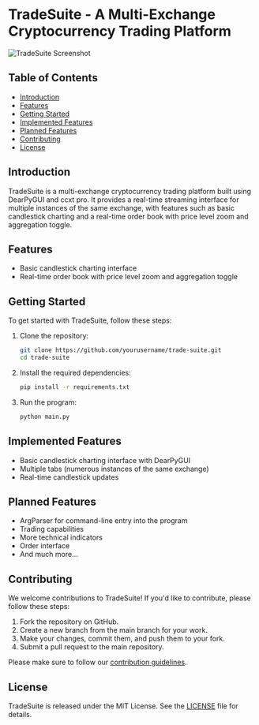 # TradeSuite - A Multi-Exchange Cryptocurrency Trading Platform

![TradeSuite Screenshot](https://github.com/pattty847/Trade-Suite-v2/assets/23511285/2f5e732d-87ba-4132-b66e-7dd71e643393)

## Table of Contents
- [Introduction](#introduction)
- [Features](#features)
- [Getting Started](#getting-started)
- [Implemented Features](#implemented-features)
- [Planned Features](#planned-features)
- [Contributing](#contributing)
- [License](#license)

## Introduction

TradeSuite is a multi-exchange cryptocurrency trading platform built using DearPyGUI and ccxt pro. It provides a real-time streaming interface for multiple instances of the same exchange, with features such as basic candlestick charting and a real-time order book with price level zoom and aggregation toggle.

## Features

- Basic candlestick charting interface
- Real-time order book with price level zoom and aggregation toggle

## Getting Started

To get started with TradeSuite, follow these steps:

1. Clone the repository:

   ```bash
   git clone https://github.com/yourusername/trade-suite.git
   cd trade-suite
   ```

2. Install the required dependencies:

   ```bash
   pip install -r requirements.txt
   ```

3. Run the program:

   ```bash
   python main.py
   ```

## Implemented Features

- Basic candlestick charting interface with DearPyGUI
- Multiple tabs (numerous instances of the same exchange)
- Real-time candlestick updates

## Planned Features

- ArgParser for command-line entry into the program
- Trading capabilities
- More technical indicators
- Order interface
- And much more...

## Contributing

We welcome contributions to TradeSuite! If you'd like to contribute, please follow these steps:

1. Fork the repository on GitHub.
2. Create a new branch from the main branch for your work.
3. Make your changes, commit them, and push them to your fork.
4. Submit a pull request to the main repository.

Please make sure to follow our [contribution guidelines](CONTRIBUTING.md).

## License

TradeSuite is released under the MIT License. See the [LICENSE](LICENSE) file for details.
